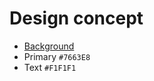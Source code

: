 # Design concept

- [Background](https://www.pexels.com/photo/circuit-board-2182863/) 
- Primary `#7663E8` 
- Text `#F1F1F1`